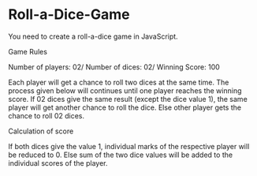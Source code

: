 # Roll-a-Dice-Game

You need to create a roll-a-dice game in JavaScript.

Game Rules

Number of players: 02/ 
Number of dices: 02/ 
Winning Score: 100

Each player will get a chance to roll two dices at the same time. 
The process given below will continues until one player reaches the winning score.
If 02 dices give the same result (except the dice value 1), the same player will get another chance to roll the dice.
Else other player gets the chance to roll 02 dices.

Calculation of score

If both dices give the value 1, individual marks of the respective player will be reduced to 0.
Else sum of the two dice values will be added to the individual scores of the player.
